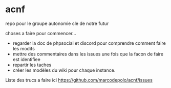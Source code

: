 # acnf

repo pour le groupe autonomie cle de notre futur

choses a faire pour commencer...

- regarder la doc de phpsocial et discord pour comprendre comment faire les modifs
- mettre des commentaires dans les issues une fois que la facon de faire est identifiee
- repartir les taches
- créer les modèles du wiki pour chaque instance.

Liste des trucs a faire ici
https://github.com/marcodepolo/acnf/issues
